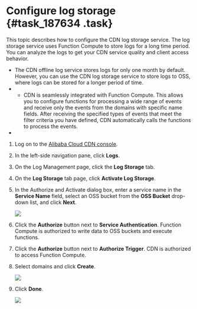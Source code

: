 # Configure log storage {#task_187634 .task}

This topic describes how to configure the CDN log storage service. The log storage service uses Function Compute to store logs for a long time period. You can analyze the logs to get your CDN service quality and client access behavior.

-   The CDN offline log service stores logs for only one month by default. However, you can use the CDN log storage service to store logs to OSS, where logs can be stored for a longer period of time.
-   -   CDN is seamlessly integrated with Function Compute. This allows you to configure functions for processing a wide range of events and receive only the events from the domains with specific name fields. After receiving the specified types of events that meet the filter criteria you have defined, CDN automatically calls the functions to process the events.
-   
1.  Log on to the [Alibaba Cloud CDN console](https://partners-intl.aliyun.com/login-required#cdn).
2.  In the left-side navigation pane, click **Logs**.
3.  On the Log Management page, click the **Log Storage** tab.
4.  On the **Log Storage** tab page, click **Activate Log Storage**.
5.  In the Authorize and Activate dialog box, enter a service name in the **Service Name** field, select an OSS bucket from the **OSS Bucket** drop-down list, and click **Next**. 

    ![](http://static-aliyun-doc.oss-cn-hangzhou.aliyuncs.com/assets/img/18641/156437225511014_en-US.png)

6.  Click the **Authorize** button next to **Service Authentication**. Function Compute is authorized to write data to OSS buckets and execute functions.
7.  Click the **Authorize** button next to **Authorize Trigger**. CDN is authorized to access Function Compute.
8.  Select domains and click **Create**. 

    ![](http://static-aliyun-doc.oss-cn-hangzhou.aliyuncs.com/assets/img/18641/156437225511058_en-US.png)

9.  Click **Done**. 

    ![](http://static-aliyun-doc.oss-cn-hangzhou.aliyuncs.com/assets/img/18641/156437225511059_en-US.png)



